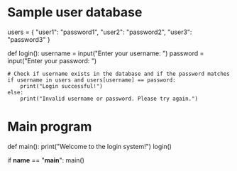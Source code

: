 # Sample user database
users = {
    "user1": "password1",
    "user2": "password2",
    "user3": "password3"
}

def login():
    username = input("Enter your username: ")
    password = input("Enter your password: ")

    # Check if username exists in the database and if the password matches
    if username in users and users[username] == password:
        print("Login successful!")
    else:
        print("Invalid username or password. Please try again.")

# Main program
def main():
    print("Welcome to the login system!")
    login()

if __name__ == "__main__":
    main()
